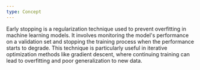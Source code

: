 ```yaml
---
type: Concept
---
```


Early stopping is a regularization technique used to prevent overfitting in machine learning models. It involves monitoring the model's performance on a validation set and stopping the training process when the performance starts to degrade. This technique is particularly useful in iterative optimization methods like gradient descent, where continuing training can lead to overfitting and poor generalization to new data.